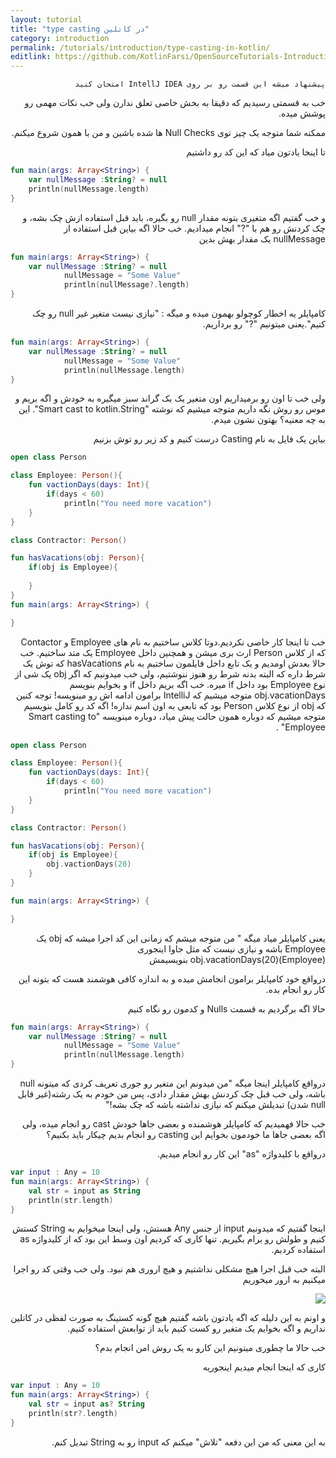```yaml
---
layout: tutorial
title: "type casting در کاتلین"
category: introduction
permalink: /tutorials/introduction/type-casting-in-kotlin/
editlink: https://github.com/KotlinFarsi/OpenSourceTutorials-Introduction/edit/master/src/type-casting-in-kotlin/README.md
---
```



<div dir="rtl" markdown="1">



    پیشنهاد میشه این قسمت رو بر روی IntellJ IDEA امتحان کنید
    
خب به قسمتی رسیدیم که دقیقا به بخش خاصی تعلق ندارن ولی خب نکات مهمی رو پوشش میده.

ممکنه شما متوجه یک چیز توی Null Checks ها شده باشین و من با همون شروع میکنم. 

تا اینجا یادتون میاد که این کد رو داشتیم

</div>

```kotlin
fun main(args: Array<String>) {
    var nullMessage :String? = null
    println(nullMessage.length)
}
```

<div dir="rtl" markdown="1">

و خب گفتیم اگه متغیری بتونه مقدار null رو بگیره، باید قبل استفاده ازش چک بشه، و چک کردنش رو هم با "?" انجام میدادیم. خب حالا اگه بیاین قبل استفاده از nullMessage یک مقدار بهش بدین

</div>

```kotlin
fun main(args: Array<String>) {
    var nullMessage :String? = null
            nullMessage = "Some Value"
            println(nullMessage?.length)
}
```

<div dir="rtl" markdown="1">

کامپایلر یه اخطار کوچولو بهمون میده و میگه : "نیازی نیست متغیر غیر null رو چک کنیم".یعنی میتونیم "?" رو برداریم.

</div>

```kotlin
fun main(args: Array<String>) {
    var nullMessage :String? = null
            nullMessage = "Some Value"
            println(nullMessage.length)
}
```

<div dir="rtl" markdown="1">

ولی خب تا اون رو برمیداریم اون متغیر یک بک گراند سبز میگیره به خودش و اگه بریم و موس رو روش نگه داریم متوجه میشیم که نوشته "Smart cast to kotlin.String". این به چه معنیه؟ بهتون نشون میدم.

 بیاین یک فایل به نام Casting درست کنیم و کد زیر رو توش بزنیم
 
</div>

```kotlin
open class Person

class Employee: Person(){
    fun vactionDays(days: Int){
        if(days < 60)
            println("You need more vacation")
    }
}

class Contractor: Person()

fun hasVacations(obj: Person){
    if(obj is Employee){
        
    }
}
fun main(args: Array<String>) {

}
```

<div dir="rtl" markdown="1">

خب تا اینجا کار خاصی نکردیم.دوتا کلاس ساختیم به نام های Employee و Contactor که از کلاس Person ارث بری میشن و همچنین داخل Employee یک متد ساختیم. خب حالا بعدش اومدیم و یک تابع داخل فایلمون ساختیم به نام hasVacations که توش یک شرط داره که البته بدنه شرط رو هنوز ننوشتیم، ولی خب میدونیم که اگر obj یک شی از نوع Employee بود داخل if میره. خب اگه بریم داخل if و بخوایم بنویسم obj.vacationDays متوجه میشیم که IntelliJ برامون ادامه اش رو مینویسه! توجه کنین که obj از نوع کلاس Person بود که تابعی به اون اسم نداره! اگه کد رو کامل بنویسیم متوجه میشیم که دوباره همون حالت پیش میاد، دوباره مینویسه "Smart casting to Employee" .

</div>

```kotlin
open class Person

class Employee: Person(){
    fun vactionDays(days: Int){
        if(days < 60)
            println("You need more vacation")
    }
}

class Contractor: Person()

fun hasVacations(obj: Person){
    if(obj is Employee){
        obj.vactionDays(20)
    }
}

fun main(args: Array<String>) {

}
```

<div dir="rtl" markdown="1">

یعنی کامپایلر میاد میگه " من متوجه میشم که زمانی این کد اجرا میشه که obj یک Employee باشه و نیازی نیست که مثل جاوا اینجوری (Employee)obj.vacationDays(20) بنویسیمش

درواقع خود کامپایلر برامون انجامش میده و به اندازه کافی هوشمند هست که بتونه این کار رو انجام بده.

حالا اگه برگردیم به قسمت Nulls و کدمون رو نگاه کنیم 

</div>

```kotlin
fun main(args: Array<String>) {
    var nullMessage :String? = null
            nullMessage = "Some Value"
            println(nullMessage.length)
}
```

<div dir="rtl" markdown="1">

درواقع کامپایلر اینجا میگه "من میدونم این متغیر رو جوری تعریف کردی که میتونه null باشه، ولی خب قبل چک کردنش بهش مقدار دادی، پس من خودم به یک رشته(غیر قابل null شدن) تبدیلش میکنم که نیازی نداشته باشه که چک بشه!"

خب حالا فهمیدیم که کامپایلر هوشمنده و بعضی جاها خودش cast رو انجام میده، ولی اگه بعضی جاها ما خودمون بخوایم این casting رو انجام بدیم چیکار باید بکنیم؟ 

درواقع با کلیدواژه "as" این کار رو انجام میدیم.

</div>

```kotlin
var input : Any = 10
fun main(args: Array<String>) {
    val str = input as String
    println(str.length)
}
```

<div dir="rtl" markdown="1">

اینجا گفتیم که میدونیم input از جنس Any هستش، ولی اینجا میخوایم به String کستش کنیم و طولش رو برام بگیریم. تنها کاری که کردیم اون وسط این بود که از کلیدواژه as استفاده کردیم.

البته خب قبل اجرا هیچ مشکلی نداشتیم و هیچ اروری هم نبود. ولی خب وقتی کد رو اجرا میکنیم به ارور میخوریم

<p style="width: calc(100% + 60px);">
<img src="/assets/img/introduction/type-casting-in-kotlin/result-1.PNG" />
</p>

و اونم به این دلیله که اگه یادتون باشه گفتیم هیچ گونه کستینگ به صورت لفظی در کاتلین نداریم و اگه بخوایم یک متغیر رو کست کنیم باید از توابعش استفاده کنیم.

خب حالا ما چطوری میتونیم این کارو به یک روش امن انجام بدم؟ 

کاری که اینجا انجام میدیم اینجوریه

</div>

```kotlin
var input : Any = 10
fun main(args: Array<String>) {
    val str = input as? String
    println(str?.length)
}
```

<div dir="rtl" markdown="1">

به این معنی که من این دفعه "تلاش" میکنم که input رو به String تبدیل کنم.

</div>
